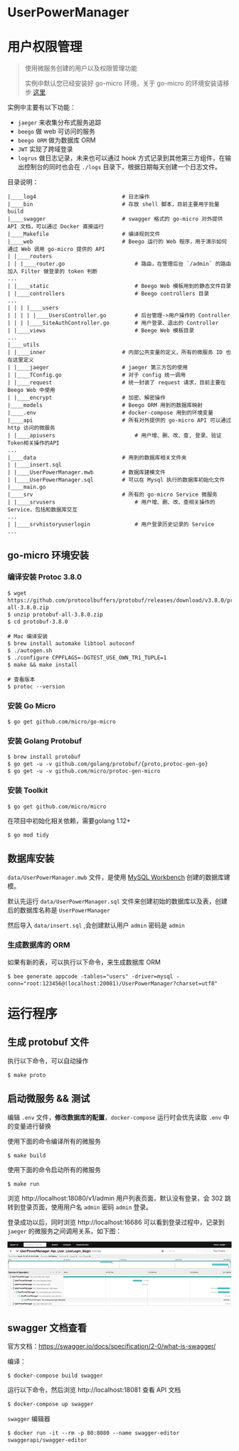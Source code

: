 # UserPowerManager

# 用户权限管理
> 使用微服务创建的用户以及权限管理功能 
> 
> 实例中默认您已经安装好 go-micro 环境，关于 go-micro 的环境安装请移步 [这里](https://micro.mu/docs/go-micro.html)

实例中主要有以下功能：
* `jaeger` 来收集分布式服务追踪
* `beego` 做 web 可访问的服务
* `beego ORM` 做为数据库 ORM
* `JWT` 实现了跨域登录
* `logrus` 做日志记录，未来也可以通过 hook 方式记录到其他第三方组件，在输出控制台的同时也会在 `./logs` 目录下，根据日期每天创建一个日志文件。

目录说明：
```
|____log4                           # 日志操作
|____bin                            # 存放 shell 脚本，目前主要用于批量 build
|____swagger                        # swagger 格式的 go-micro 对外提供 API 文档，可以通过 Docker 直接运行
|____Makefile                       # 编译规则文件
|____web                            # Beego 运行的 Web 程序，用于演示如何通过 Web 调用 go-micro 提供的 API
| |____routers
| | |____router.go                      # 路由，在管理后台 `/admin` 的路由加入 Filter 做登录的 token 判断
...
| |____static                           # Beego Web 模板用到的静态文件目录
| |____controllers                      # Beego controllers 目录
...
| | | |____users
| | | | |____UsersController.go         # 后台管理->用户操作的 Controller
| | | |____SiteAuthController.go        # 用户登录、退出的 Controller 
| |____views                            # Beege Web 模板目录
... 
|____utils
| |____inner                        # 内部公共变量的定义，所有的微服务 ID 也在这里定义
| |____jaeger                       # jaeger 第三方包的使用
| |____TConfig.go                   # 对于 config 统一调用 
| |____request                      # 统一封装了 request 请求，目前主要在 Beego Web 中使用
| |____encrypt                      # 加密、解密操作
|____models                         # Beego ORM 用到的数据库映射
|____.env                           # docker-compose 用到的环境变量
|____api                            # 所有对外提供的 go-micro API 可以通过 http 访问的微服务
| |____apiusers                         # 用户增、删、改、查, 登录、验证Token相关操作的API
...
|____data                           # 用到的数据库相关文件夹
| |____insert.sql
| |____UserPowerManager.mwb         # 数据库建模文件
| |____UserPowerManager.sql         # 可以在 Mysql 执行的数据库初始化文件
|____main.go
|____srv                            # 所有的 go-micro Service 微服务
| |____srvusers                         # 用户增、删、改、查相关操作的 Service，包括和数据库交互
...
| |____srvhistoryuserlogin              # 用户登录历史记录的 Service
...
```

## go-micro 环境安装


### 编译安装 Protoc 3.8.0

```
$ wget https://github.com/protocolbuffers/protobuf/releases/download/v3.8.0/protobuf-all-3.8.0.zip
$ unzip protobuf-all-3.8.0.zip
$ cd protobuf-3.8.0

# Mac 编译安装
$ brew install automake libtool autoconf
$ ./autogen.sh
$ ./configure CPPFLAGS=-DGTEST_USE_OWN_TR1_TUPLE=1
$ make && make install

# 查看版本
$ protoc --version
```

### 安装 Go Micro

```
$ go get github.com/micro/go-micro
```

### 安装 Golang Protobuf
```
$ brew install protobuf
$ go get -u -v github.com/golang/protobuf/{proto,protoc-gen-go}
$ go get -u -v github.com/micro/protoc-gen-micro
```

### 安装 Toolkit

```
$ go get github.com/micro/micro
```

在项目中初始化相关依赖，需要golang 1.12+
```
$ go mod tidy
```

## 数据库安装

`data/UserPowerManager.mwb` 文件，是使用 [MySQL Workbench](https://www.mysql.com/cn/products/workbench/) 创建的数据库建模。

默认先运行 `data/UserPowerManager.sql` 文件来创建初始的数据库以及表，创建后的数据库名称是 `UserPowerManager`

然后导入 `data/insert.sql` ,会创建默认用户 `admin` 密码是 `admin`

### 生成数据库的 ORM

如果有新的表，可以执行以下命令，来生成数据库 ORM
```
$ bee generate appcode -tables="users" -driver=mysql -conn="root:123456@(localhost:20081)/UserPowerManager?charset=utf8"
```

# 运行程序

## 生成 protobuf 文件

执行以下命令，可以自动操作
```
$ make proto
```

## 启动微服务 && 测试

编辑 `.env` 文件，**修改数据库的配置**，`docker-compose` 运行时会优先读取 `.env` 中的变量进行替换

使用下面的命令编译所有的微服务
```
$ make build
```

使用下面的命令启动所有的微服务
```
$ make run
```

浏览 http://localhost:18080/v1/admin 用户列表页面，默认没有登录，会 302 跳转到登录页面，使用用户名 `admin` 密码 `admin` 登录。

登录成功以后，同时浏览 http://localhost:16686 可以看到登录过程中，记录到 `jaeger` 的微服务之间调用关系，如下图：

![mshk.top](microservice_userpowermanager.png)

## swagger 文档查看

官方文档：https://swagger.io/docs/specification/2-0/what-is-swagger/

编译：
```
$ docker-compose build swagger
```

运行以下命令，然后浏览 http://localhost:18081 查看 API 文档
```bash
$ docker-compose up swagger
```


`swagger` 编辑器
```
$ docker run -it --rm -p 80:8080 --name swagger-editor swaggerapi/swagger-editor
```